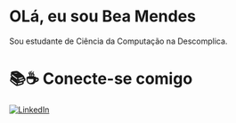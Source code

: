 # OLá, eu sou Bea Mendes
Sou estudante de Ciência da Computação na Descomplica.
# 📚☕ Conecte-se comigo 
[![LinkedIn](https://img.shields.io/badge/LinkedIn-0077B5?style=for-the-badge&logo=linkedin&logoColor=white)](https://www.linkedin.com/in/BeatrysMendes/)

